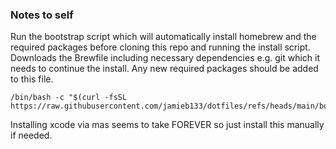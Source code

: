 ### Notes to self

Run the bootstrap script which will automatically install homebrew and the required packages before cloning this repo and running the install script.
Downloads the Brewfile including necessary dependencies e.g. git which it needs to continue the install. Any new required packages should be added to this file.
```
/bin/bash -c "$(curl -fsSL https://raw.githubusercontent.com/jamieb133/dotfiles/refs/heads/main/bootstrap.sh)"
```

Installing xcode via mas seems to take FOREVER so just install this manually if needed.

